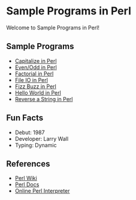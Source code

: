 # Sample Programs in Perl

Welcome to Sample Programs in Perl!

## Sample Programs

- [Capitalize in Perl](capitalize.pl)
- [Even/Odd in Perl](even-odd.pl)
- [Factorial in Perl](factorial.pl)
- [File IO in Perl](https://github.com/TheRenegadeCoder/sample-programs/issues/1510)
- [Fizz Buzz in Perl][3]
- [Hello World in Perl][1]
- [Reverse a String in Perl][2]

## Fun Facts

- Debut: 1987
- Developer: Larry Wall
- Typing: Dynamic

## References

- [Perl Wiki][4]
- [Perl Docs][5]
- [Online Perl Interpreter][6]

[1]: https://therenegadecoder.com/code/hello-world-in-perl
[2]: https://github.com/TheRenegadeCoder/sample-programs/issues/358
[3]: https://github.com/TheRenegadeCoder/sample-programs/issues/516
[4]: https://en.wikipedia.org/wiki/Perl
[5]: https://www.perl.org
[6]: https://www.jdoodle.com/execute-perl-online

